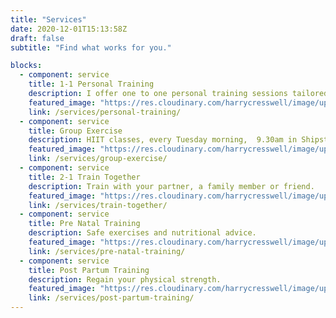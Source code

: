 ```yaml
---
title: "Services"
date: 2020-12-01T15:13:58Z
draft: false
subtitle: "Find what works for you."

blocks: 
  - component: service
    title: 1-1 Personal Training
    description: I offer one to one personal training sessions tailored to your personal fitness goals.
    featured_image: "https://res.cloudinary.com/harrycresswell/image/upload/v1614015512/camillafitness/camilla-boxing.jpg"
    link: /services/personal-training/
  - component: service
    title: Group Exercise
    description: HIIT classes, every Tuesday morning,  9.30am in Shipston-on-Stour.
    featured_image: "https://res.cloudinary.com/harrycresswell/image/upload/v1614015512/camillafitness/group-exercise.jpg"
    link: /services/group-exercise/
  - component: service
    title: 2-1 Train Together
    description: Train with your partner, a family member or friend.
    featured_image: "https://res.cloudinary.com/harrycresswell/image/upload/v1614015512/camillafitness/train-together.jpg"
    link: /services/train-together/
  - component: service
    title: Pre Natal Training
    description: Safe exercises and nutritional advice.
    featured_image: "https://res.cloudinary.com/harrycresswell/image/upload/v1615476436/camillafitness/pregnant-woman-doing-exercise-with-dumbbells-at-K4VHK6E-1.jpg"
    link: /services/pre-natal-training/
  - component: service
    title: Post Partum Training
    description: Regain your physical strength.
    featured_image: "https://res.cloudinary.com/harrycresswell/image/upload/v1615486380/camillafitness/yoga-bridge.jpg"
    link: /services/post-partum-training/
---
```

